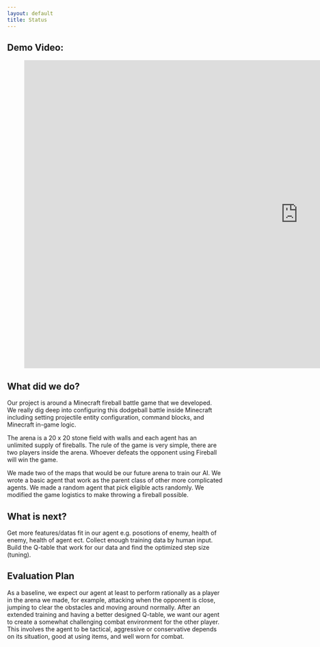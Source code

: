 ```yaml
---
layout: default
title: Status
---
```


## Demo Video:




<!-- blank line -->
<figure class="video_container">
  <iframe width="1280" height="720" src="https://www.youtube.com/embed/UMcZHYxZHTo" frameborder="0" allowfullscreen="true"> </iframe>
</figure>
<!-- blank line -->
  
## What did we do?
Our project is around a Minecraft fireball battle game that we developed. We really dig deep into configuring this dodgeball battle inside Minecraft including setting projectile entity configuration, command blocks, and Minecraft in-game logic.

The arena is a 20 x 20 stone field with walls and each agent has an unlimited supply of fireballs. The rule of the game is very simple, there are two players inside the arena. Whoever defeats the opponent using Fireball will win the game.


We made two of the maps that would be our future arena to train our AI.
We wrote a basic agent that work as the parent class of other more complicated agents.
We made a random agent that pick eligible acts randomly.
We modified the game logistics to make throwing a fireball possible.



## What is next?
Get more features/datas fit in our agent e.g. posotions of enemy, health of enemy, health of agent ect.
Collect enough training data by human input.
Build the Q-table that work for our data and find the optimized step size (tuning).


## Evaluation Plan
As a baseline, we expect our agent at least to perform rationally as a player in the arena we made, for example, attacking when the opponent is close, jumping to clear the obstacles and moving around normally. After an extended training and having a better designed Q-table, we want our agent to create a somewhat challenging combat environment for the other player. This involves the agent to be tactical, aggressive or conservative depends on its situation, good at using items, and well worn for combat. 



